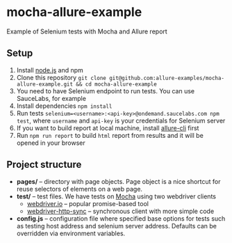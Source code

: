 # mocha-allure-example
Example of Selenium tests with Mocha and Allure report

## Setup

1. Install [node.js](https://nodejs.org/) and npm
2. Clone this repository `git clone git@github.com:allure-examples/mocha-allure-example.git && cd mocha-allure-example`
3. You need to have Selenium endpoint to run tests. You can use SauceLabs, for example
4. Install dependencies `npm install`
5. Run tests `selenium=<username>:<api-key>@ondemand.saucelabs.com npm test`,
where `username` and `api-key` is your credentials for Selenium server
6. If you want to build report at local machine, install [allure-cli] first
7. Run `npm run report` to build `html` report from results and it will be
opened in your browser

## Project structure

* **pages/** – directory with page objects. Page object is a nice shortcut for
reuse selectors of elements on a web page.
* **test/** – test files. We have tests on [Mocha] using two webdriver clients
    * [webdriver.io] – popular promise-based tool
    * [webdriver-http-sync] – synchronous client with more simple code
* **config.js** – configuration file where specified base options for tests
such as testing host address and selenium server address. Defaults can be
overridden via environment variables.

[allure-cli]: https://github.com/allure-framework/allure-cli
[Mocha]: http://mochajs.org
[webdriver.io]: http://webdriver.io/
[webdriver-http-sync]: https://github.com/groupon/webdriver-http-sync
